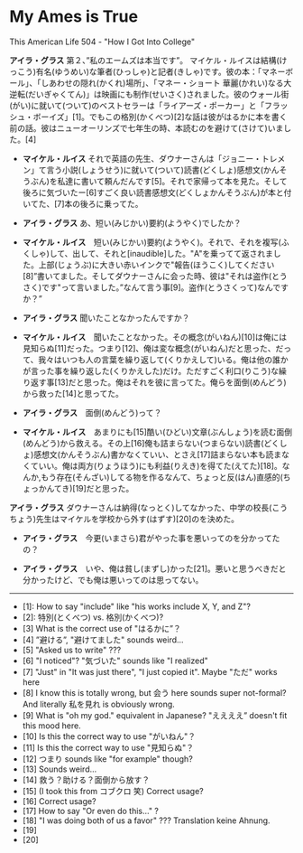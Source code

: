 # My Ames is True
This American Life 504 - "How I Got Into College"

**アイラ・グラス** 第２、”私のエームズは本当です”。 マイケル・ルイスは結構(けっこう)有名(ゆうめい)な筆者(ひっしゃ)と記者(きしゃ)です。彼の本：「マネーボール」、「しあわせの隠れ(かくれ)場所」、「マネー・ショート 華麗(かれい)なる大逆転(だいぎゃくてん)」は映画にも制作(せいさく)されました。彼のウォール街(がい)に就いて(ついて)のベストセラーは「ライアーズ・ポーカー」と「フラッシュ・ボーイズ」[1]。でもこの格別(かくべつ)[2]な話は彼がはるかに本を書く前の話。彼はニューオーリンズで七年生の時、本読むのを避けて(さけて)いました。[4]

* **マイケル・ルイス** それで英語の先生、ダウナーさんは「ジョニー・トレメン」て言う小説(しょうせう)に就いて(ついて)読書(どくしょ)感想文(かんそうぶん)を私達に書いて頼んだんです[5]。それで家帰って本を見た。そして後ろに気づいたー[6]すごく良い読書感想文(どくしょかんそうぶん)が本と付いてた、[7]本の後ろに乗ってた。

* **アイラ・グラス** あ、短い(みじかい)要約(ようやく)でしたか？

* **マイケル・ルイス**　短い(みじかい)要約(ようやく)。それで、それを複写(ふくしゃ)して、出して、それと[inaudible]した。"A"を乗ってて返されました。上部(じょうぶ)に大きい赤いインクで"報告(ほうこく)してください[8]”書いてました。そしてダウナーさんに会った時、彼は"それは盗作(とうさく)です"って言いました。”なんて言う事[9]。盗作(とうさくって)なんですか？”

* **アイラ・グラス** 聞いたことなかったんですか？

* **マイケル・ルイス**　聞いたことなかった。その概念(がいねん)[10]は俺には見知らぬ[11]だった。つまり[12]、俺は変な概念(がいねん)だと思った、だって、我々はいつも人の言葉を繰り返して(くりかえして)いる。俺は他の誰かが言った事を繰り返した(くりかえした)だけ。ただすごく利口(りこう)な繰り返す事[13]だと思った。俺はそれを彼に言ってた。俺らを面倒(めんどう)から救った[14]と思ってた。

* **アイラ・グラス**　面倒(めんどう)って？

* **マイケル・ルイス**　あまりにも[15]酷い(ひどい)文章(ぶんしょう)を読む面倒(めんどう)から救える。その上[16]俺も詰まらない(つまらない)読書(どくしょ)感想文(かんそうぶん)書かなくていい、とさえ[17]詰まらない本も読まなくていい。俺は両方(りょうほう)にも利益(りえき)を得てた(えてた)[18]。なんか,もう存在(そんざい)してる物を作るなんて、ちょっと反(はん)直感的(ちょっかんてき)[19]だと思った。

**アイラ・グラス** ダウナーさんは納得(なっとく)してなかった、中学の校長(こうちょう)先生はマイケルを学校から外す(はずす)[20]のを決めた。

* **アイラ・グラス**　今更(いまさら)君がやった事を悪いってのを分かってたの？

* **アイラ・グラス**　いや、俺は貧し(まずし)かった[21]。悪いと思うべきだと分かったけど、でも俺は悪いってのは思ってない。

---

* [1]: How to say "include" like "his works include X, Y, and Z"?
* [2]: 特別(とくべつ) vs. 格別(かくべつ)?
* [3] What is the correct use of "はるかに”？
* [4] ”避ける”, "避けてました" sounds weird...
* [5] "Asked us to write" ???
* [6] "I noticed"? "気づいた" sounds like "I realized"
* [7] "Just" in "It was just there", "I just copied it". Maybe "ただ" works here
* [8] I know this is totally wrong, but 会う here sounds super not-formal? And literally 私を見れ is obviously wrong.
* [9] What is "oh my god." equivalent in Japanese? "ええええ” doesn't fit this mood here.
* [10] Is this the correct way to use "がいねん"？
* [11] Is this the correct way to use "見知らぬ"？
* [12] つまり sounds like "for example" though?
* [13] Sounds weird...
* [14] 救う？助ける？面倒から放す？
* [15] (I took this from コブクロ 笑) Correct usage?
* [16] Correct usage?
* [17] How to say "Or even do this..." ?
* [18] "I was doing both of us a favor" ??? Translation keine Ahnung.
* [19]
* [20]

